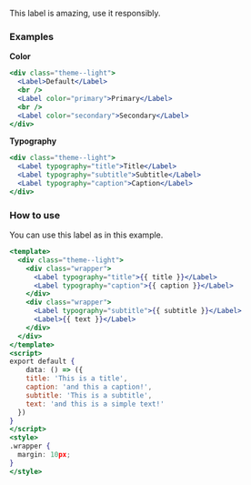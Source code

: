This label is amazing, use it responsibly.

### Examples

<strong>Color</strong>

```jsx
<div class="theme--light">
  <Label>Default</Label>
  <br />
  <Label color="primary">Primary</Label>
  <br />
  <Label color="secondary">Secondary</Label>
</div>
```

<strong>Typography</strong>

```jsx
<div class="theme--light">
  <Label typography="title">Title</Label>
  <Label typography="subtitle">Subtitle</Label>
  <Label typography="caption">Caption</Label>
</div>
```

### How to use

You can use this label as in this example.

```jsx
<template>
  <div class="theme--light">
    <div class="wrapper">
      <Label typography="title">{{ title }}</Label>
      <Label typography="caption">{{ caption }}</Label>
    </div>
    <div class="wrapper">
      <Label typography="subtitle">{{ subtitle }}</Label>
      <Label>{{ text }}</Label>
    </div>
  </div>
</template>
<script>
export default {
	data: () => ({
    title: 'This is a title',
    caption: 'and this a caption!',
    subtitle: 'This is a subtitle',
    text: 'and this is a simple text!'
  })
}
</script>
<style>
.wrapper {
  margin: 10px;
}
</style>
```
